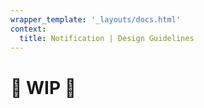 ```yaml
---
wrapper_template: '_layouts/docs.html'
context:
  title: Notification | Design Guidelines
---
```


# 🚧 WIP 🚧
